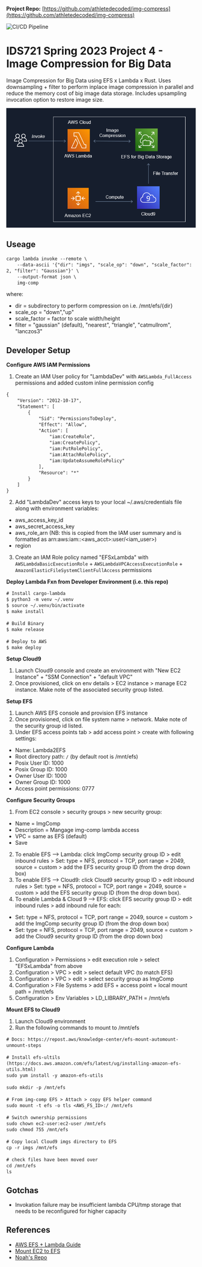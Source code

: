 **Project Repo:** [https://github.com/athletedecoded/img-compress](https://github.com/athletedecoded/img-compress)


![CI/CD Pipeline](https://github.com/athletedecoded/img-compress/actions/workflows/deploy.yml/badge.svg)

# IDS721 Spring 2023 Project 4 - Image Compression for Big Data

Image Compression for Big Data using EFS x Lambda x Rust. Uses downsampling + filter to perform inplace image compression in parallel and reduce the memory cost of big image data storage. Includes upsampling invocation option to restore image size.

![image](./assets/img-comp.png)

## Useage

```
cargo lambda invoke --remote \
    --data-ascii '{"dir": "imgs", "scale_op": "down", "scale_factor": 2, "filter": "Gaussian"}' \
    --output-format json \
    img-comp
```

where:

* dir = subdirectory to perform compression on i.e. /mnt/efs/{dir}
* scale_op = "down","up"
* scale_factor = factor to scale width/height
* filter = "gaussian" (default), "nearest", "triangle", "catmullrom", "lanczos3"

## Developer Setup

**Configure AWS IAM Permissions**

1. Create an IAM User policy for "LambdaDev" with `AWSLambda_FullAccess` permissions and added custom inline permission config
```
{
    "Version": "2012-10-17",
    "Statement": [
        {
            "Sid": "PermissionsToDeploy",
            "Effect": "Allow",
            "Action": [
                "iam:CreateRole",
                "iam:CreatePolicy",
                "iam:PutRolePolicy",
                "iam:AttachRolePolicy",
                "iam:UpdateAssumeRolePolicy"
            ],
            "Resource": "*"
        }
    ]
}
```
2. Add "LambdaDev" access keys to your local ~/.aws/credentials file along with environment variables: 
* aws_access_key_id
* aws_secret_access_key
* aws_role_arn (NB: this is copied from the IAM user summary and is formatted as arn:aws:iam::<aws_acct>:user/<iam_user>)
* region 

3. Create an IAM Role policy named "EFSxLambda" with `AWSLambdaBasicExecutionRole` + `AWSLambdaVPCAccessExecutionRole` + `AmazonElasticFileSystemClientFullAccess` permissions

**Deploy Lambda Fxn from Developer Environment (i.e. this repo)**

```
# Install cargo-lambda
$ python3 -m venv ~/.venv
$ source ~/.venv/bin/activate
$ make install

# Build Binary 
$ make release

# Deploy to AWS
$ make deploy
```

**Setup Cloud9**

1. Launch Cloud9 console and create an environment with "New EC2 Instance" + "SSM Connection" + "default VPC"
2. Once provisioned, click on env details > EC2 instance > manage EC2 instance. Make note of the associated security group listed.

**Setup EFS**

1. Launch AWS EFS console and provision EFS instance
2. Once provisioned, click on file system name > network. Make note of the security group id listed. 
3. Under EFS access points tab > add access point > create with following settings:
  * Name: Lambda2EFS
  * Root directory path: `/` (by default root is /mnt/efs)
  * Posix User ID: 1000
  * Posix Group ID: 1000
  * Owner User ID: 1000
  * Owner Group ID: 1000
  * Access point permissions: 0777

**Configure Security Groups**

1. From EC2 console > security groups > new security group: 
  * Name = ImgComp
  * Description = Mangage img-comp lambda access
  * VPC = same as EFS (default)
  * Save
2. To enable EFS --> Lambda: click ImgComp security group ID > edit inbound rules > Set: type = NFS, protocol = TCP, port range = 2049, source = custom > add the EFS security group ID (from the drop down box)
3. To enable EFS --> Cloud9: click Cloud9 security group ID > edit inbound rules > Set: type = NFS, protocol = TCP, port range = 2049, source = custom > add the EFS security group ID (from the drop down box).
4. To enable Lambda & Cloud 9 --> EFS: click EFS security group ID > edit inbound rules > add inbound rule for each:
  * Set: type = NFS, protocol = TCP, port range = 2049, source = custom > add the ImgComp security group ID (from the drop down box)
  * Set: type = NFS, protocol = TCP, port range = 2049, source = custom > add the Cloud9 security group ID (from the drop down box)

**Configure Lambda**

1. Configuration > Permissions > edit execution role > select "EFSxLambda" from above
2. Configuration > VPC > edit > select default VPC (to match EFS)
3. Configuration > VPC > edit > select security group as ImgComp
4. Configuration > File Systems > add EFS + access point + local mount path = /mnt/efs
5. Configuration > Env Variables > LD_LIBRARY_PATH = /mnt/efs

**Mount EFS to Cloud9**

1. Launch Cloud9 environment
2. Run the following commands to mount to /mnt/efs

```
# Docs: https://repost.aws/knowledge-center/efs-mount-automount-unmount-steps

# Install efs-ultils (https://docs.aws.amazon.com/efs/latest/ug/installing-amazon-efs-utils.html)
sudo yum install -y amazon-efs-utils

sudo mkdir -p /mnt/efs

# From img-comp EFS > Attach > copy EFS helper command
sudo mount -t efs -o tls <AWS_FS_ID>:/ /mnt/efs

# Switch ownership permissions
sudo chown ec2-user:ec2-user /mnt/efs
sudo chmod 755 /mnt/efs

# Copy local Cloud9 imgs directory to EFS
cp -r imgs /mnt/efs

# check files have been moved over
cd /mnt/efs
ls
```

## Gotchas
* Invokation failure may be insufficient lambda CPU/tmp storage that needs to be reconfigured for higher capacity


## References
* [AWS EFS + Lambda Guide](https://aws.amazon.com/blogs/compute/using-amazon-efs-for-aws-lambda-in-your-serverless-applications/)
* [Mount EC2 to EFS](https://docs.aws.amazon.com/efs/latest/ug/mounting-fs-mount-helper-ec2-linux.html)
* [Noah's Repo](https://github.com/noahgift/rust-mlops-template/tree/main/onnx-efs-lambda)
